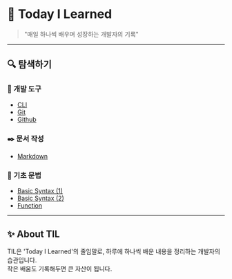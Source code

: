 # 📖 Today I Learned

> "매일 하나씩 배우며 성장하는 개발자의 기록"

---

## 🔍 탐색하기

### 🔧 개발 도구
- [CLI](/cli/README.md)
- [Git](/git/README.md)
- [Github](/github/README.md)

### ✒️ 문서 작성
- [Markdown](/Markdown/README.md)

### 🧱 기초 문법
- [Basic Syntax (1)](/basic_syntax_1/README.md)
- [Basic Syntax (2)](/basic_syntax_2/README.md)
- [Function](/function/README.md)

---

## ✨ About TIL
TIL은 'Today I Learned'의 줄임말로, 하루에 하나씩 배운 내용을 정리하는 개발자의 습관입니다.  
작은 배움도 기록해두면 큰 자산이 됩니다.
